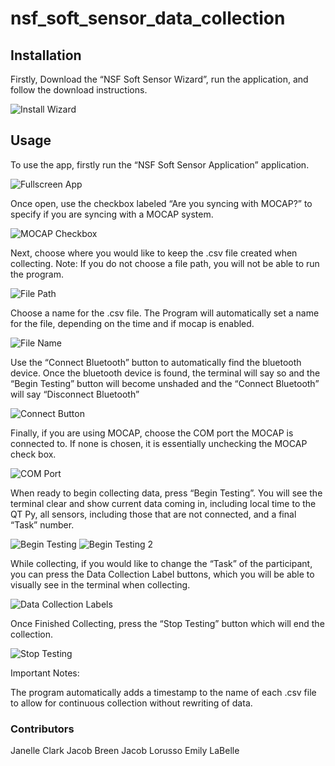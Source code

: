 # nsf_soft_sensor_data_collection

## Installation
Firstly, Download the “NSF Soft Sensor Wizard”, run the application, and follow the download instructions.

![Install Wizard](https://user-images.githubusercontent.com/91704735/223492719-3708a12a-7776-49c9-8c02-6149e26e21e8.PNG)

## Usage

To use the app, firstly run the “NSF Soft Sensor Application” application. 

![Fullscreen App](https://user-images.githubusercontent.com/91704735/223492915-7d6fd88d-2ac9-4316-ac36-76304bbd3b42.PNG)

Once open, use the checkbox labeled “Are you syncing with MOCAP?” to specify if you are syncing with a MOCAP system. 

![MOCAP Checkbox](https://user-images.githubusercontent.com/91704735/223492961-399da026-9095-4a5b-8d9b-5b9fae6050f7.PNG)

Next, choose where you would like to keep the .csv file created when collecting. Note: If you do not choose a file path, you will not be able to run the program.

![File Path](https://user-images.githubusercontent.com/91704735/223493035-d420b2f0-04ff-4a75-b326-51151f299048.PNG)

Choose a name for the .csv file. The Program will automatically set a name for the file, depending on the time and if mocap is enabled. 

![File Name](https://user-images.githubusercontent.com/91704735/223493127-efa2bf05-6e5a-478b-9110-96cab65a19be.PNG)

Use the “Connect Bluetooth” button to automatically find the bluetooth device. Once the bluetooth device is found, the terminal will say so and the “Begin Testing” button will become unshaded and the “Connect Bluetooth” will say “Disconnect Bluetooth”

![Connect Button](https://user-images.githubusercontent.com/91704735/223493175-f3f96a70-1d96-40be-b0a2-5ab3e9deb13d.PNG)

Finally, if you are using MOCAP, choose the COM port the MOCAP is connected to. If none is chosen, it is essentially unchecking the MOCAP check box.

![COM Port](https://user-images.githubusercontent.com/91704735/223493211-8aa3162d-41a1-4ad3-85eb-2c68494bee1b.PNG)

When ready to begin collecting data, press “Begin Testing”. You will see the terminal clear and show current data coming in, including local time to the QT Py, all sensors, including those that are not connected, and a final “Task” number. 

![Begin Testing](https://user-images.githubusercontent.com/91704735/223493276-dba28c3c-9bbf-481a-aad2-7c4be081c979.PNG)
![Begin Testing 2](https://user-images.githubusercontent.com/91704735/223493307-ab0a08d7-08f5-4666-86d4-42b2ae65d151.PNG)

While collecting, if you would like to change the “Task” of the participant, you can press the Data Collection Label buttons, which you will be able to visually see in the terminal when collecting.

![Data Collection Labels](https://user-images.githubusercontent.com/91704735/223493361-aa7436f7-c03f-4d6e-a75f-3c63897aeaff.PNG)

Once Finished Collecting, press the “Stop Testing” button which will end the collection.

![Stop Testing](https://user-images.githubusercontent.com/91704735/223493399-205f146c-10da-4b5a-a6cb-7d1ddf694f62.PNG)

Important Notes:

The program automatically adds a timestamp to the name of each .csv file to allow for continuous collection without rewriting of data.


### Contributors

Janelle Clark
Jacob Breen
Jacob Lorusso
Emily LaBelle
